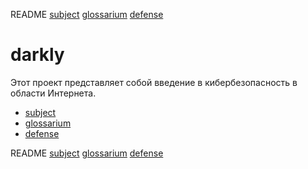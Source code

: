 README  [subject](sublect_ru.md)  [glossarium](glossarium.md)  [defense](defense.md)

# darkly

Этот проект представляет собой введение в кибербезопасность в области Интернета.

- [subject](sublect_ru.md)
- [glossarium](glossarium.md)
- [defense](defense.md)

README  [subject](sublect_ru.md)  [glossarium](glossarium.md)  [defense](defense.md)
